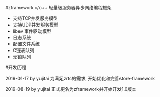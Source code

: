 #zframework c/c++ 轻量级服务器异步网络编程框架

* 支持TCP并发服务模型
* 支持UDP并发服务模型
* libev 事件驱动模型
* 日志系统
* 配置文件系统
* C链表队列
* 无锁队列

#开发历程

2019-01-17 by yujitai
为满足zrtc的需求, 开始优化和完善store-framework

2019-08-19 by yujitai 
正式更名为zframework并开始开发1.0版本

